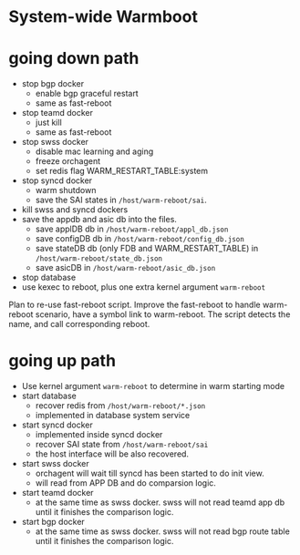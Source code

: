 # System-wide Warmboot

# going down path

- stop bgp docker 
  - enable bgp graceful restart
  - same as fast-reboot
- stop teamd docker
  - just kill
  - same as fast-reboot
- stop swss docker
  - disable mac learning and aging
  - freeze orchagent
  - set redis flag WARM_RESTART_TABLE:system
- stop syncd docker
  - warm shutdown
  - save the SAI states in ```/host/warm-reboot/sai```.
- kill swss and syncd dockers
- save the appdb and asic db into the files.
  - save applDB db in ```/host/warm-reboot/appl_db.json``` 
  - save configDB db in ```/host/warm-reboot/config_db.json``` 
  - save stateDB db (only FDB and WARM_RESTART_TABLE) in ```/host/warm-reboot/state_db.json``` 
  - save asicDB in ```/host/warm-reboot/asic_db.json```
- stop database
- use kexec to reboot, plus one extra kernel argument ```warm-reboot```

Plan to re-use fast-reboot script. Improve the fast-reboot to handle warm-reboot scenario, have a symbol link to warm-reboot. 
The script detects the name, and call corresponding reboot. 

# going up path

- Use kernel argument ```warm-reboot``` to determine in warm starting mode
- start database
  - recover redis from ```/host/warm-reboot/*.json```
  - implemented in database system service
- start syncd docker
  - implemented inside syncd docker
  - recover SAI state from ```/host/warm-reboot/sai``` 
  - the host interface will be also recovered.
- start swss docker
  - orchagent will wait till syncd has been started to do init view.
  - will read from APP DB and do comparsion logic.
- start teamd docker
  - at the same time as swss docker. swss will not read teamd app db until it finishes the comparison logic.
- start bgp docker
  - at the same time as swss docker. swss will not read bgp route table until it finishes the comparison logic.
